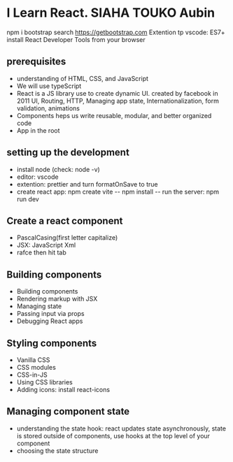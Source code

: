 # I Learn React. SIAHA TOUKO Aubin

npm i bootstrap
search https://getbootstrap.com
Extention tp vscode: ES7+
install React Developer Tools from your browser

## prerequisites

- understanding of HTML, CSS, and JavaScript
- We will use typeScript
- React is a JS library use to create dynamic UI. created by facebook in 2011
  UI, Routing, HTTP, Managing app state, Internationalization, form validation, animations
- Components heps us write reusable, modular, and better organized code
- App in the root

## setting up the development

- install node (check: node -v)
- editor: vscode
- extention: prettier and turn formatOnSave to true
- create react app: npm create vite -- npm install -- run the server: npm run dev

## Create a react component

- PascalCasing(first letter capitalize)
- JSX: JavaScript Xml
- rafce then hit tab

## Building components

- Building components
- Rendering markup with JSX
- Managing state
- Passing input via props
- Debugging React apps

## Styling components

- Vanilla CSS
- CSS modules
- CSS-in-JS
- Using CSS libraries
- Adding icons: install react-icons

## Managing component state

- understanding the state hook: react updates state asynchronously, state is stored outside of components, use hooks at the top level of your component
- choosing the state structure
